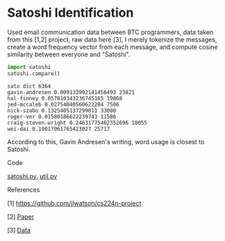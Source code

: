 # Satoshi Identification

Used email communication data between BTC programmers, data taken from
this [1,2] project, raw data here [3], I merely tokenize the messages,
create a word frequency vector from each message, and compute cosine similarity
between everyone and "Satoshi".

```python
import satoshi
satoshi.compare()
```

```text
sato dict 6364
gavin-andresen 0.009133992141456493 23821
hal-finney 0.057810343236745165 19868
jed-mccaleb 0.02754040560622284 7506
nick-szabo 0.1325405137299811 33000
roger-ver 0.01580186622239743 11586
craig-steven-wright 0.24631775402352696 10055
wei-dai 0.19017061765423027 25717
```

According to this, Gavin Andresen's writing, word usage is closest to
Satoshi.

Code

[satoshi.py](satoshi.py), [util.py](util.py)

References

[1] https://github.com/jlwatson/cs224n-project

[2] [Paper](https://web.stanford.edu/class/archive/cs/cs224n/cs224n.1184/reports/6858026.pdf)

[3] [Data](https://drive.google.com/uc?export=view&id=1ZmJyQr1QTg6XyNjdfOZVOZOMEt90z3v-)

